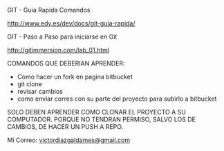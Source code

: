 GIT - Guia Rapida Comandos

http://www.edy.es/dev/docs/git-guia-rapida/

GIT - Paso a Paso para iniciarse en Git

http://gitimmersion.com/lab_01.html

COMANDOS QUE DEBERIAN APRENDER:

- Como hacer un fork en pagina bitbucket 
- git clone
- revisar cambios
- como enviar corres con su parte del proyecto para subirlo a bitbucket

SOLO DEBEN APRENDER COMO CLONAR EL PROYECTO A SU COMPUTADOR. 
PORQUE NO TENDRAN PERMISO, SALVO LOS DE CAMBIOS, DE HACER UN PUSH A REPO.

Mi Correo: victordiazgaldames@gmail.com
